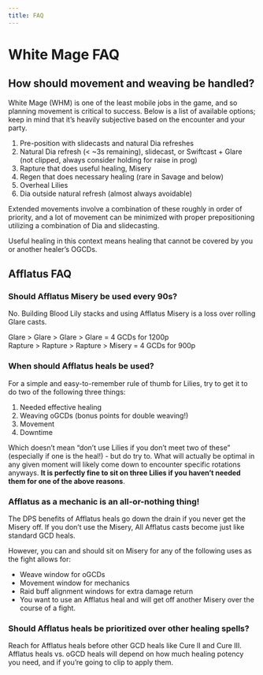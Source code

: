 ```yaml
---
title: FAQ
---
```

# White Mage FAQ

## How should movement and weaving be handled?

White Mage (WHM) is one of the least mobile jobs in the game, and so planning movement is critical to success. Below is a list of available options; keep in mind that it’s heavily subjective based on the encounter and your party.

1. Pre-position with slidecasts and natural Dia refreshes
2. Natural Dia refresh (< ~3s remaining), slidecast, or Swiftcast + Glare (not clipped, always consider holding for raise in prog)
3. Rapture that does useful healing, Misery
4. Regen that does necessary healing (rare in Savage and below)
5. Overheal Lilies
6. Dia outside natural refresh (almost always avoidable)

Extended movements involve a combination of these roughly in order of priority, and a lot of movement can be minimized with proper prepositioning utilizing a combination of Dia and slidecasting.

Useful healing in this context means healing that cannot be covered by you or another healer’s OGCDs.

## Afflatus FAQ

### Should Afflatus Misery be used every 90s?

No. Building Blood Lily stacks and using Afflatus Misery is a loss over rolling Glare casts.

Glare > Glare > Glare > Glare = 4 GCDs for 1200p\
Rapture > Rapture > Rapture > Misery = 4 GCDs for 900p

### When should Afflatus heals be used?

For a simple and easy-to-remember rule of thumb for Lilies, try to get it to do two of the following three things:

1. Needed effective healing
2. Weaving oGCDs (bonus points for double weaving!)
3. Movement
4. Downtime

Which doesn’t mean “don’t use Lilies if you don’t meet two of these” (especially if one is the heal!) - but do try to. What will actually be optimal in any given moment will likely come down to encounter specific rotations anyways. **It is perfectly fine to sit on three Lilies if you haven’t needed them for one of the above reasons**.

### Afflatus as a mechanic is an all-or-nothing thing!

The DPS benefits of Afflatus heals go down the drain if you never get the Misery off. If you don’t use the Misery, All Afflatus casts become just like standard GCD heals.

However, you can and should sit on Misery for any of the following uses as the fight allows for:

* Weave window for oGCDs
* Movement window for mechanics
* Raid buff alignment windows for extra damage return
* You want to use an Afflatus heal and will get off another Misery over the course of a fight.

### Should Afflatus heals be prioritized over other healing spells?

Reach for Afflatus heals before other GCD heals like Cure II and Cure III. Afflatus heals vs. oGCD heals will depend on how much healing potency you need, and if you’re going to clip to apply them.